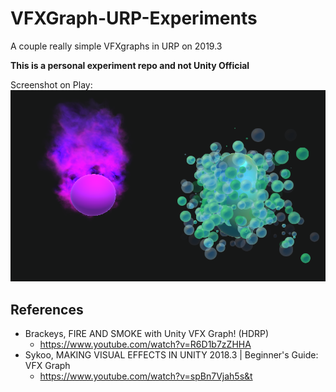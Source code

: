 # VFXGraph-URP-Experiments
A couple really simple VFXgraphs in URP on 2019.3

**This is a personal experiment repo and not Unity Official**

Screenshot on Play: 
![alt text](VFXGraphExperiments.png "Smoke and Bubbles in project")

## References

- Brackeys, FIRE AND SMOKE with Unity VFX Graph! (HDRP) 
    - https://www.youtube.com/watch?v=R6D1b7zZHHA
- Sykoo, MAKING VISUAL EFFECTS IN UNITY 2018.3 | Beginner's Guide: VFX Graph
    - https://www.youtube.com/watch?v=spBn7Vjah5s&t
